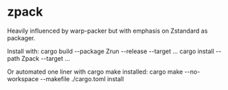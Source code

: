 # zpack

Heavily influenced by warp-packer but with emphasis on Zstandard as packager.

Install with:
cargo build --package Zrun --release --target ...
cargo install --path Zpack --target ...

Or automated one liner with cargo make installed:
cargo make --no-workspace --makefile ./cargo.toml install